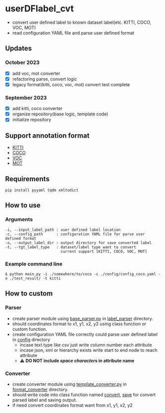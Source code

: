 # userDFlabel_cvt
- convert user defined label to known dataset label(etc. KITTI, COCO, VOC, MOT)
- read configuration YAML file and parse user defined format

## Updates
### October 2023
- [x] add voc, mot converter
- [x] refactoring parse, convert logic
- [x] legacy format(kitti, coco, voc, mot) convert test complete
### September 2023
- [x] add kitti, coco converter
- [x] organize repository(base logic, template code)
- [x] initialize repository

## Support annotation format
- [KITTI](https://www.cvlibs.net/datasets/kitti/eval_object.php?obj_benchmark=3d)
- [COCO](https://cocodataset.org/#download)
- [VOC](http://host.robots.ox.ac.uk/pascal/VOC/voc2012/index.html)
- [MOT](https://motchallenge.net/data/MOT17/)

## Requirements
```commandline
pip install pyyaml tqdm xmltodict
```

## How to use
### Arguments
```text
-i, --input_label_path : user defined label location
-c, --config_path      : configuration YAML file for parse user defined format
-o, --output_label_dir : output directory for save converted label
-t, --tgt_label_type   : dataset/label type want to convert
                         current support [KITTI, COCO, VOC, MOT]
```

### Example command line
```commandline
$ python main.py -i ./somewhere/to/coco -c ./config/config_coco.yaml -o ./test_result/ -t kitti 
```

## How to custom
### Parser
- create parser module using [base_parser.py](./label_parser/base_parser.py) in [label_parser](./label_parser) directory.
- should coordinates format to x1, y1, x2, y2 using class function or custom function.
- create configuration YAML file correctly could parse user defined label in [config](./config) directory
  - incase text type like csv just write column number each attribute
  - incase json, xml or hierarchy exists write start to end node to reach attribute
  - :warning: **DO NOT include _space characters_ in attribute name**

### Converter
- create converter module using [template_converter.py](./format_converter/template_converter.py) in [format_converter](./format_converter) directory.
- should write code into class function named [convert](./format_converter/template_converter.py#L11), [save](./format_converter/template_converter.py#L18) for convert parsed label and saving output.
- if need convert coordinates format want from x1, y1, x2, y2
